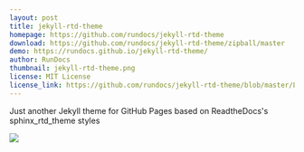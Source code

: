 ```yaml
---
layout: post
title: jekyll-rtd-theme
homepage: https://github.com/rundocs/jekyll-rtd-theme
download: https://github.com/rundocs/jekyll-rtd-theme/zipball/master
demo: https://rundocs.github.io/jekyll-rtd-theme/
author: RunDocs
thumbnail: jekyll-rtd-theme.png
license: MIT License
license_link: https://github.com/rundocs/jekyll-rtd-theme/blob/master/LICENSE
---
```


Just another Jekyll theme for GitHub Pages based on ReadtheDocs's sphinx_rtd_theme styles

![](https://user-images.githubusercontent.com/68011645/88376699-87980500-cdd0-11ea-8900-7bab8c811bc9.png)
